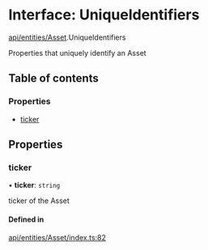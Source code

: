 # Interface: UniqueIdentifiers

[api/entities/Asset](../wiki/api.entities.Asset).UniqueIdentifiers

Properties that uniquely identify an Asset

## Table of contents

### Properties

- [ticker](../wiki/api.entities.Asset.UniqueIdentifiers#ticker)

## Properties

### ticker

• **ticker**: `string`

ticker of the Asset

#### Defined in

[api/entities/Asset/index.ts:82](https://github.com/PolymathNetwork/polymesh-sdk/blob/c37bc05d/src/api/entities/Asset/index.ts#L82)
